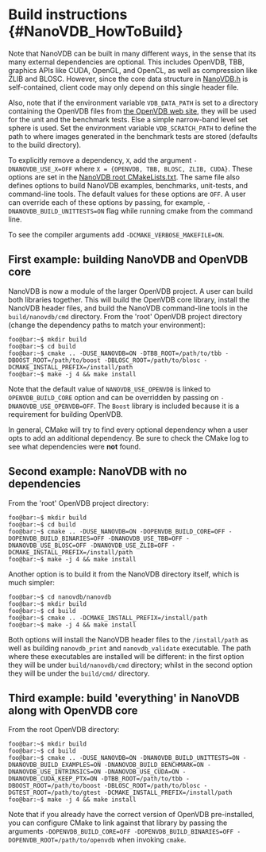 # Build instructions {#NanoVDB_HowToBuild}

Note that NanoVDB can be built in many different ways, in the sense that its many external dependencies are optional. This includes OpenVDB, TBB, graphics APIs like CUDA, OpenGL, and OpenCL, as well as compression like ZLIB and BLOSC.
However, since the core data structure in [NanoVDB.h](https://github.com/AcademySoftwareFoundation/openvdb/blob/master/nanovdb/nanovdb/NanoVDB.h) is self-contained, client code may only depend on this single header file.

Also, note that if the environment variable `VDB_DATA_PATH` is set to a directory containing the OpenVDB files from [the OpenVDB web site](http://www.openvdb.org/download), they will be used for the unit and the benchmark tests. Else a simple narrow-band level set sphere is used. Set the environment variable `VDB_SCRATCH_PATH` to define the path to where images generated in the benchmark tests are stored (defaults to the build directory).

[//]: # (TODO: add back OPTIX, OPENCL, and OPENGL when these options are added back)
To explicitly remove a dependency, `X`, add the argument `-DNANOVDB_USE_X=OFF` where `X = {OPENVDB, TBB, BLOSC, ZLIB, CUDA}`. These options are set in the [NanoVDB root CMakeLists.txt](https://github.com/AcademySoftwareFoundation/openvdb/blob/master/nanovdb/nanovdb/CMakeLists.txt). The same file also defines options to build NanoVDB examples, benchmarks, unit-tests, and command-line tools. The default values for these options are `OFF`. A user can override each of these options by passing, for example, `-DNANOVDB_BUILD_UNITTESTS=ON` flag while running cmake from the command line.

To see the compiler arguments add `-DCMAKE_VERBOSE_MAKEFILE=ON`.

## First example: building NanoVDB and OpenVDB core

NanoVDB is now a module of the larger OpenVDB project. A user can build both libraries together. This will build the OpenVDB core library, install the NanoVDB header files, and build the NanoVDB command-line tools in the `build/nanovdb/cmd` directory. From the 'root' OpenVDB project directory (change the dependency paths to match your environment):
  ```console
  foo@bar:~$ mkdir build
  foo@bar:~$ cd build
  foo@bar:~$ cmake .. -DUSE_NANOVDB=ON -DTBB_ROOT=/path/to/tbb -DBOOST_ROOT=/path/to/boost -DBLOSC_ROOT=/path/to/blosc -DCMAKE_INSTALL_PREFIX=/install/path
  foo@bar:~$ make -j 4 && make install
  ```
Note that the default value of `NANOVDB_USE_OPENVDB` is linked to `OPENVDB_BUILD_CORE` option and can be overridden by passing on `-DNANOVDB_USE_OPENVDB=OFF`. The `Boost` library is included because it is a requirement for building OpenVDB.

In general, CMake will try to find every optional dependency when a user opts to add an additional dependency. Be sure to check the CMake log to see what dependencies were **not** found.

## Second example: NanoVDB with no dependencies

From the 'root' OpenVDB project directory:
  ```console
  foo@bar:~$ mkdir build
  foo@bar:~$ cd build
  foo@bar:~$ cmake .. -DUSE_NANOVDB=ON -DOPENVDB_BUILD_CORE=OFF -DOPENVDB_BUILD_BINARIES=OFF -DNANOVDB_USE_TBB=OFF -DNANOVDB_USE_BLOSC=OFF -DNANOVDB_USE_ZLIB=OFF -DCMAKE_INSTALL_PREFIX=/install/path
  foo@bar:~$ make -j 4 && make install
  ```

Another option is to build it from the NanoVDB directory itself, which is much simpler:
  ```console
  foo@bar:~$ cd nanovdb/nanovdb
  foo@bar:~$ mkdir build
  foo@bar:~$ cd build
  foo@bar:~$ cmake .. -DCMAKE_INSTALL_PREFIX=/install/path
  foo@bar:~$ make -j 4 && make install
  ```
Both options will install the NanoVDB header files to the `/install/path` as well as building `nanovdb_print` and `nanovdb_validate` executable. The path where these executables are installed will be different: in the first option they will be under `build/nanovdb/cmd` directory; whilst in the second option they will be under the `build/cmd/` directory.

## Third example: build 'everything' in NanoVDB along with OpenVDB core

From the root OpenVDB directory:
  ```console
  foo@bar:~$ mkdir build
  foo@bar:~$ cd build
  foo@bar:~$ cmake .. -DUSE_NANOVDB=ON -DNANOVDB_BUILD_UNITTESTS=ON -DNANOVDB_BUILD_EXAMPLES=ON -DNANOVDB_BUILD_BENCHMARK=ON -DNANOVDB_USE_INTRINSICS=ON -DNANOVDB_USE_CUDA=ON -DNANOVDB_CUDA_KEEP_PTX=ON -DTBB_ROOT=/path/to/tbb -DBOOST_ROOT=/path/to/boost -DBLOSC_ROOT=/path/to/blosc -DGTEST_ROOT=/path/to/gtest -DCMAKE_INSTALL_PREFIX=/install/path
  foo@bar:~$ make -j 4 && make install
  ```
Note that if you already have the correct version of OpenVDB pre-installed, you can configure CMake to link against that library by passing the arguments `-DOPENVDB_BUILD_CORE=OFF -DOPENVDB_BUILD_BINARIES=OFF -DOPENVDB_ROOT=/path/to/openvdb` when invoking `cmake`.
